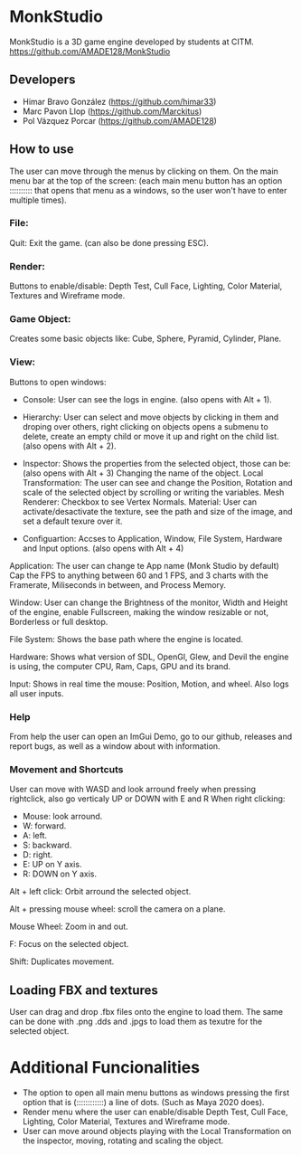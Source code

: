 # MonkStudio
MonkStudio is a 3D game engine developed by students at CITM. https://github.com/AMADE128/MonkStudio

## Developers
- Himar Bravo González (https://github.com/himar33)
- Marc Pavon Llop (https://github.com/Marckitus)
- Pol Vázquez Porcar (https://github.com/AMADE128)

## How to use
The user can move through the menus by clicking on them.
On the main menu bar at the top of the screen:
(each main menu button has an option :::::::::: that opens that menu as a windows, so the user won't have to enter multiple times).
### File:
 Quit: Exit the game. (can also be done pressing ESC).

### Render:
 Buttons to enable/disable: Depth Test, Cull Face, Lighting, Color Material, Textures and Wireframe mode. 

### Game Object:
 Creates some basic objects like: Cube, Sphere, Pyramid, Cylinder, Plane.

### View:
 Buttons to open windows:
- Console:
User can see the logs in engine. (also opens with Alt + 1).

- Hierarchy:
User can select and move objects by clicking in them and droping over others, right clicking on objects opens a submenu to delete, create an empty child or move it up and right on the child list. (also opens with Alt + 2).

- Inspector:
Shows the properties from the selected object, those can be: (also opens with Alt + 3)
Changing the name of the object. 
Local Transformation: The user can see and change the Position, Rotation and scale of the selected object by scrolling or writing the variables.
Mesh Renderer: Checkbox to see Vertex Normals.
Material: User can activate/desactivate the texture, see the path and size of the image, and set a default texure over it.

- Configuartion:
Accses to Application, Window, File System, Hardware and Input options. (also opens with Alt + 4)

Application: The user can change te App name (Monk Studio by default) Cap the FPS to anything between 60 and 1 FPS, and 3 charts with the Framerate, Miliseconds in between, and Process Memory.

Window: User can change the Brightness of the monitor, Width and Height of the engine, enable Fullscreen, making the window resizable or not, Borderless or full desktop.

File System: Shows the base path where the engine is located.

Hardware: Shows what version of SDL, OpenGl, Glew, and Devil the engine is using, the computer CPU, Ram, Caps, GPU and its brand.

Input: Shows in real time the mouse: Position, Motion, and wheel. Also logs all user inputs.

### Help
From help the user can open an ImGui Demo, go to our github, releases and report bugs, as well as a window about with information.

### Movement and Shortcuts
User can move with WASD and look arround freely when pressing rightclick, also go verticaly UP or DOWN with E and R
When right clicking:
- Mouse: look arround.
- W: forward.
- A: left.
- S: backward.
- D: right.
- E: UP on Y axis.
- R: DOWN on Y axis.

Alt + left click: Orbit arround the selected object.

Alt + pressing mouse wheel: scroll the camera on a plane.

Mouse Wheel: Zoom in and out.

F: Focus on the selected object.

Shift: Duplicates movement.

## Loading FBX and textures
User can drag and drop .fbx files onto the engine to load them.
The same can be done with .png .dds and .jpgs to load them as texutre for the selected object.

# Additional Funcionalities
- The option to open all main menu buttons as windows pressing the first option that is (::::::::::::) a line of dots. (Such as Maya 2020 does).
- Render menu where the user can enable/disable Depth Test, Cull Face, Lighting, Color Material, Textures and Wireframe mode.
- User can move around objects playing with the Local Transformation on the inspector, moving, rotating and scaling the object.




 